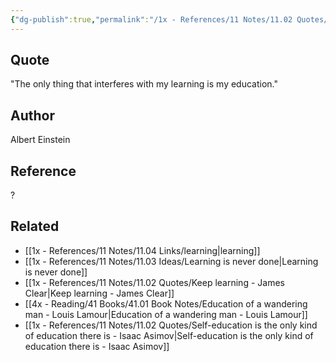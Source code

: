 ```yaml
---
{"dg-publish":true,"permalink":"/1x - References/11 Notes/11.02 Quotes/The only thing that interferes with my learning is my education - Albert Einstein/","title":"The only thing that interferes with my learning is my education - Albert Einstein","noteIcon":"","created":"2023-09-25T21:16:10.000+03:00","updated":"2024-02-14T20:18:37.626+03:00"}
---
```



## Quote
"The only thing that interferes with my learning is my education."


## Author
Albert Einstein

## Reference
?

## Related
- [[1x - References/11 Notes/11.04 Links/learning\|learning]]
- [[1x - References/11 Notes/11.03 Ideas/Learning is never done\|Learning is never done]]
- [[1x - References/11 Notes/11.02 Quotes/Keep learning - James Clear\|Keep learning - James Clear]]
- [[4x - Reading/41 Books/41.01 Book Notes/Education of a wandering man - Louis Lamour\|Education of a wandering man - Louis Lamour]]
- [[1x - References/11 Notes/11.02 Quotes/Self-education is the only kind of education there is - Isaac Asimov\|Self-education is the only kind of education there is - Isaac Asimov]]